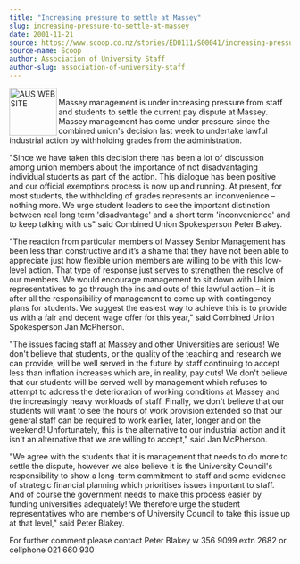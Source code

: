 ```yaml
---
title: "Increasing pressure to settle at Massey"
slug: increasing-pressure-to-settle-at-massey
date: 2001-11-21
source: https://www.scoop.co.nz/stories/ED0111/S00041/increasing-pressure-to-settle-at-massey.htm
source-name: Scoop
author: Association of University Staff
author-slug: association-of-university-staff
---
```


<p><img align="left" width="85" height="85" src="http://www.aus.ac.nz/pictures/logo.gif" alt="AUS WEB SITE" border="0"><br>Massey management is
under increasing pressure from staff and students to settle
the current pay dispute at Massey.  Massey management has
come under pressure since the combined union's decision last
week to undertake lawful industrial action by withholding
grades from the administration.</p>

<p>"Since we have taken this
decision there has been a lot of discussion among union
members about the importance of not disadvantaging
individual students as part of the action.  This dialogue
has been positive and our official exemptions process is now
up and running. At present, for most students, the
withholding of grades represents an inconvenience – nothing
more.  We urge student leaders to see the important
distinction between real long term 'disadvantage' and a
short term 'inconvenience' and to keep talking with us" said
Combined Union Spokesperson Peter Blakey.</p>

<p>"The reaction
from particular members of Massey Senior Management has been
less than constructive and it’s a shame that they have not
been able to appreciate just how flexible union members are
willing to be with this low-level action.  That type of
response just serves to strengthen the resolve of our
members.  We would encourage management to sit down with
Union representatives to go through the ins and outs of this
lawful action – it is after all the responsibility of
management to come up with contingency plans for students. 
We suggest the easiest way to achieve this is to provide us
with a fair and decent wage offer for this year," said
Combined Union Spokesperson Jan McPherson.<p>
<p>"The issues
facing staff at Massey and other Universities are serious! 
We don't believe that students, or the quality of the
teaching and research we can provide, will be well served in
the future by staff continuing to accept less than inflation
increases which are, in reality, pay cuts!  We don't believe
that our students will be served well by management which
refuses to attempt to address the deterioration of working
conditions at Massey and the increasingly heavy workloads of
staff.  Finally, we don't believe that our students will
want to see the hours of work provision extended so that our
general staff can be required to work earlier, later, longer
and on the weekend!  Unfortunately, this is the alternative
to our industrial action and it isn't an alternative that we
are willing to accept," said Jan McPherson.</p>

<p>"We agree with
the students that it is management that needs to do more to
settle the dispute, however we also believe it is the
University Council's responsibility to show a long-term
commitment to staff and some evidence of strategic financial
planning which prioritises issues important to staff.  And
of course the government needs to make this process easier
by funding universities adequately!  We therefore urge the
student representatives who are members of University
Council to take this issue up at that level," said Peter
Blakey.</p>

<p>For further comment please contact Peter Blakey w
356 9099 extn 2682 or cellphone 021 660
930<br><p>
         